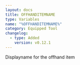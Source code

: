 ```yaml
---
layout: docs
title: OFFHANDITEMNAME
type: Variables
name: "%OFFHANDITEMNAME%"
category: Equipped Tool
changelog:
  - type: Added
    version: v0.12.1
---
```

Displayname for the offhand item
